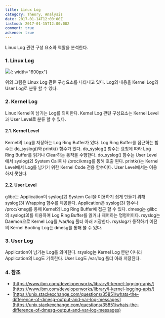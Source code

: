 ```yaml
---
title: Linux Log
category: Theory, Analysis
date: 2017-01-14T12:00:00Z
lastmod: 2017-01-15T12:00:00Z
comment: true
adsense: true
---
```


Linux Log 관련 구성 요소와 역활을 분석한다.

### 1. Linux Log

![]({{site.baseurl}}/images/theory_analysis/Linux_Log/Linux_Log_Component.PNG){: width="600px"}

위의 그림은 Linux Log 관련 구성요소를 나타내고 있다. Log의 내용을 Kernel Log와 User Log로 분류 할 수 있다.

### 2. Kernel Log

Linux Kernel이 남기는 Log를 의미한다. Kernel Log 관련 구성요소는 Kernel Level과 User Level로 분류 할 수 있다.

#### 2.1. Kernel Level

Kernel의 Log를 저장하는 Log Ring Buffer가 있다. Log Ring Buffer를 접근하는 함수는 do_syslog()와 printk() 함수가 있다. do_syslog() 함수는 요청에 따라 Log Ring Buffer를 읽거나 Clear하는 동작을 수행한다. do_syslog() 함수는 User Level에서 syslog(2) System Call이나 /proc/kmsg를 통해 호출 된다. printk()는 Kernel Level에서 Log를 남기기 위한 Kernel Code 전용 함수이다. User Level에서는 이용하지 못한다.

#### 2.2. User Level

glibc는 Application이 syslog(2) System Call을 이용하기 쉽게 만들기 위해 syslog(3) Wrapping 함수를 제공한다. Application은 syslog(3) 함수나 /proc/kmsg를 통해 Kernel의 Log Ring Buffer에 접근 할 수 있다. dmesg는 glibc의 syslog(3)를 이용하여 Log Ring Buffer를 읽거나 제어하는 명령어이다. rsyslog는 Daemon으로 Kernel Log를 /var/log 폴더 아래 저장한다. rsyslog가 동작하기 이전의 Kernel Booting Log는 dmesg를 통해 볼 수 있다.

### 3. User Log

Application이 남기는 Log를 의미한다. rsyslog는 Kernel Log 뿐만 아니라 Application의 Log도 기록한다. User Log도 /var/log 폴더 아래 저장된다.

### 4. 참조

* [https://www.ibm.com/developerworks/library/l-kernel-logging-apis/](https://www.ibm.com/developerworks/library/l-kernel-logging-apis/)
* [https://unix.stackexchange.com/questions/35851/whats-the-difference-of-dmesg-output-and-var-log-messages](https://unix.stackexchange.com/questions/35851/whats-the-difference-of-dmesg-output-and-var-log-messages)
